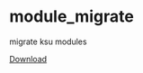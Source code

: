 # module_migrate
migrate ksu modules

[Download](https://github.com/backslashxx/module_migrate/raw/refs/heads/main/module.zip)
